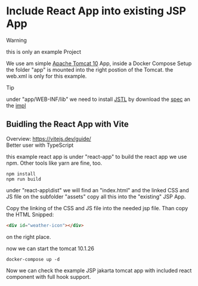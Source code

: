 # Include React App into existing JSP App #

> [!WARNING]
> this is only an example Project

We use am simple [Apache Tomcat 10](https://tomcat.apache.org/) App,
inside a Docker Compose Setup
the folder "app" is mounted into the right postion of the Tomcat.
the web.xml is only for this example.

> [!TIP]
> under "app/WEB-INF/lib" we need to install [JSTL](https://projects.eclipse.org/projects/ee4j.jstl) by download the [spec](https://mvnrepository.com/artifact/jakarta.servlet.jsp.jstl/jakarta.servlet.jsp.jstl-api/3.0.0)
 an the [impl](https://mvnrepository.com/artifact/org.glassfish.web/jakarta.servlet.jsp.jstl/3.0.1)

## Buidling the React App with Vite ##

Overview: <https://vitejs.dev/guide/> \
Better user with TypeScript

this example react app is under "react-app"
to build the react app we use npm. Other tools like yarn are fine, too.

```shell
npm install
npm run build
```

under "react-app\dist\" we will find an "index.html" and the linked CSS and JS file on the subfolder "assets" copy all this into the "existing" JSP App.

Copy the linking of the CSS and JS file into the needed jsp file.
Than copy the HTML Snipped:

```HTML
<div id="weather-icon"></div>
```

on the right place.

now we can start the tomcat 10.1.26

```shell
docker-compose up -d
```

Now we can check the example JSP jakarta tomcat app with included react component with full hook support.
